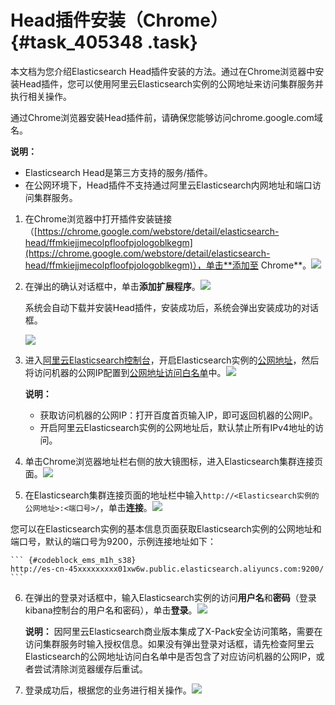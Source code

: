 # Head插件安装（Chrome） {#task_405348 .task}

本文档为您介绍Elasticsearch Head插件安装的方法。通过在Chrome浏览器中安装Head插件，您可以使用阿里云Elasticsearch实例的公网地址来访问集群服务并执行相关操作。

通过Chrome浏览器安装Head插件前，请确保您能够访问chrome.google.com域名。

**说明：** 

-   Elasticsearch Head是第三方支持的服务/插件。
-   在公网环境下，Head插件不支持通过阿里云Elasticsearch内网地址和端口访问集群服务。

1.  在Chrome浏览器中打开插件安装链接（[https://chrome.google.com/webstore/detail/elasticsearch-head/ffmkiejjmecolpfloofpjologoblkegm](https://chrome.google.com/webstore/detail/elasticsearch-head/ffmkiejjmecolpfloofpjologoblkegm)），单击**添加至 Chrome**。![](http://static-aliyun-doc.oss-cn-hangzhou.aliyuncs.com/assets/img/328056/155920251448231_zh-CN.png)


2.  在弹出的确认对话框中，单击**添加扩展程序**。![](http://static-aliyun-doc.oss-cn-hangzhou.aliyuncs.com/assets/img/328056/155920251448232_zh-CN.png)

 

    系统会自动下载并安装Head插件，安装成功后，系统会弹出安装成功的对话框。

    ![](http://static-aliyun-doc.oss-cn-hangzhou.aliyuncs.com/assets/img/328056/155920251448233_zh-CN.png)

3.  进入[阿里云Elasticsearch控制台](https://elasticsearch.console.aliyun.com/)，开启Elasticsearch实例的[公网地址](cn.zh-CN/用户指南/实例管理/安全配置.md#section_elq_yct_zgb)，然后将访问机器的公网IP配置到[公网地址访问白名单](cn.zh-CN/用户指南/实例管理/安全配置.md#section_ux5_yct_zgb)中。![](http://static-aliyun-doc.oss-cn-hangzhou.aliyuncs.com/assets/img/328056/155920251548234_zh-CN.png)

 

    **说明：** 

    -   获取访问机器的公网IP：打开百度首页输入IP，即可返回机器的公网IP。
    -   开启阿里云Elasticsearch实例的公网地址后，默认禁止所有IPv4地址的访问。
4.  单击Chrome浏览器地址栏右侧的放大镜图标，进入Elasticsearch集群连接页面。![](http://static-aliyun-doc.oss-cn-hangzhou.aliyuncs.com/assets/img/328056/155920251548235_zh-CN.png)


5.  在Elasticsearch集群连接页面的地址栏中输入`http://<Elasticsearch实例的公网地址>:<端口号>/`，单击**连接**。![](http://static-aliyun-doc.oss-cn-hangzhou.aliyuncs.com/assets/img/328056/155920251548238_zh-CN.png)

 您可以在Elasticsearch实例的基本信息页面获取Elasticsearch实例的公网地址和端口号，默认的端口号为9200，示例连接地址如下：

    ``` {#codeblock_ems_m1h_s38}
    http://es-cn-45xxxxxxxxx01xw6w.public.elasticsearch.aliyuncs.com:9200/
    ```

6.  在弹出的登录对话框中，输入Elasticsearch实例的访问**用户名**和**密码**（登录kibana控制台的用户名和密码），单击**登录**。![](http://static-aliyun-doc.oss-cn-hangzhou.aliyuncs.com/assets/img/328056/155920251548240_zh-CN.png)

 

    **说明：** 因阿里云Elasticsearch商业版本集成了X-Pack安全访问策略，需要在访问集群服务时输入授权信息。如果没有弹出登录对话框，请先检查阿里云Elasticsearch的公网地址访问白名单中是否包含了对应访问机器的公网IP，或者尝试清除浏览器缓存后重试。

7.  登录成功后，根据您的业务进行相关操作。![](http://static-aliyun-doc.oss-cn-hangzhou.aliyuncs.com/assets/img/328056/155920251548241_zh-CN.png)



